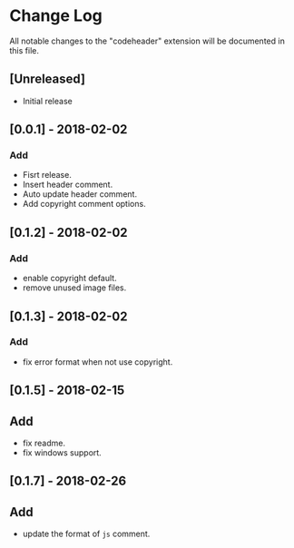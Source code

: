 # Change Log
All notable changes to the "codeheader" extension will be documented in this file.

## [Unreleased]
- Initial release

## [0.0.1] - 2018-02-02
### Add
- Fisrt release.
- Insert header comment.
- Auto update header comment.
- Add copyright comment options.

## [0.1.2] - 2018-02-02
### Add
- enable copyright default.
- remove unused image files.

## [0.1.3] - 2018-02-02
### Add
- fix error format when not use copyright.


## [0.1.5] - 2018-02-15
## Add
- fix readme.
- fix windows support. 

## [0.1.7] - 2018-02-26
## Add
- update the format of `js` comment.
